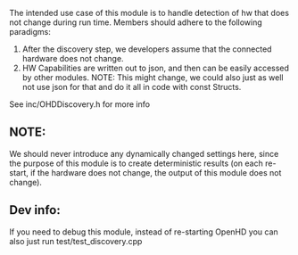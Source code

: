The intended use case of this module is to handle detection of hw that does not change during run time. Members should
adhere to the following paradigms:

1) After the discovery step, we developers assume that the connected hardware does not change.
2) HW Capabilities are written out to json, and then can be easily accessed by other modules. NOTE: This might change,
   we could also just as well not use json for that and do it all in code with const Structs.

See inc/OHDDiscovery.h for more info

## NOTE:
We should never introduce any dynamically changed settings here, since the purpose of this module is to create
deterministic results (on each re-start, if the hardware does not change, the output of this module does not change).

## Dev info:
If you need to debug this module, instead of re-starting OpenHD you can also just run test/test_discovery.cpp